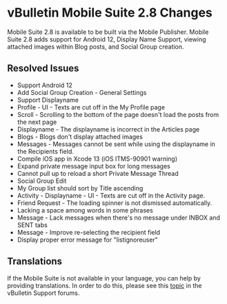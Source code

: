 # vBulletin Mobile Suite 2.8 Changes

Mobile Suite 2.8 is available to be built via the Mobile Publisher. Mobile Suite 2.8 adds support for Android 12, Display Name Support, viewing attached images within Blog posts, and Social Group creation.


## Resolved Issues

- Support Android 12
- Add Social Group Creation - General Settings
- Support Displayname
- Profile - UI - Texts are cut off in the My Profile page
- Scroll - Scrolling to the bottom of the page doesn't load the posts from the next page
- Displayname - The displayname is incorrect in the Articles page
- Blogs - Blogs don't display attached images
- Messages - Messages cannot be sent while using the displayname in the Recipients field.
- Compile iOS app in Xcode 13 (iOS ITMS-90901 warning)
- Expand private message input box for long messages
- Cannot pull up to reload a short Private Message Thread
- Social Group Edit
- My Group list should sort by Title ascending
- Activity - Displayname - UI - Texts are cut off in the Activity page.
- Friend Request - The loading spinner is not dismissed automatically.
- Lacking a space among words in some phrases
- Message - Lack messages when there's no message under INBOX and SENT tabs
- Message - Improve re-selecting the recipient field
- Display proper error message for "listignoreuser"

## Translations

If the Mobile Suite is not available in your language, you can help by providing translations. In order to do this, please see this [topic](https://forum.vbulletin.com/node/4411484) in the vBulletin Support forums.
